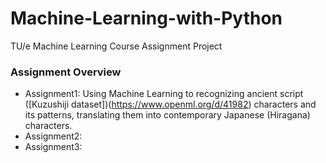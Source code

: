 # Machine-Learning-with-Python
TU/e Machine Learning Course Assignment Project

### Assignment Overview
- Assignment1: Using Machine Learning to recognizing ancient script ([Kuzushiji dataset])(https://www.openml.org/d/41982) characters and its patterns, translating them into contemporary Japanese (Hiragana) characters.
- Assignment2: 
- Assignment3:


